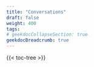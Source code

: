 ```yaml
---
title: "Conversations"
draft: false
weight: 400
tags:
# geekdocCollapseSection: true
geekdocBreadcrumb: true
---
```


{{< toc-tree >}}

